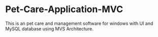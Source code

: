 # Pet-Care-Application-MVC
This is an pet care and management software for windows with UI and MySQL database using MVS Architecture.
